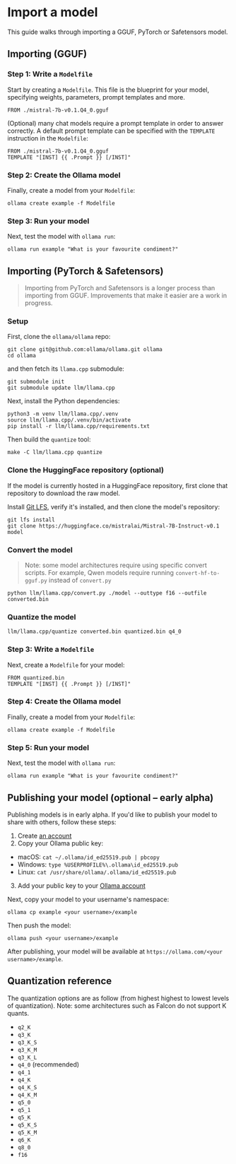 # Import a model

This guide walks through importing a GGUF, PyTorch or Safetensors model.

## Importing (GGUF)

### Step 1: Write a `Modelfile`

Start by creating a `Modelfile`. This file is the blueprint for your model, specifying weights, parameters, prompt templates and more.

```
FROM ./mistral-7b-v0.1.Q4_0.gguf
```

(Optional) many chat models require a prompt template in order to answer correctly. A default prompt template can be specified with the `TEMPLATE` instruction in the `Modelfile`:

```
FROM ./mistral-7b-v0.1.Q4_0.gguf
TEMPLATE "[INST] {{ .Prompt }} [/INST]"
```

### Step 2: Create the Ollama model

Finally, create a model from your `Modelfile`:

```
ollama create example -f Modelfile
```

### Step 3: Run your model

Next, test the model with `ollama run`:

```
ollama run example "What is your favourite condiment?"
```

## Importing (PyTorch & Safetensors)

> Importing from PyTorch and Safetensors is a longer process than importing from GGUF. Improvements that make it easier are a work in progress.

### Setup

First, clone the `ollama/ollama` repo:

```
git clone git@github.com:ollama/ollama.git ollama
cd ollama
```

and then fetch its `llama.cpp` submodule:

```shell
git submodule init
git submodule update llm/llama.cpp
```

Next, install the Python dependencies:

```
python3 -m venv llm/llama.cpp/.venv
source llm/llama.cpp/.venv/bin/activate
pip install -r llm/llama.cpp/requirements.txt
```

Then build the `quantize` tool:

```
make -C llm/llama.cpp quantize
```

### Clone the HuggingFace repository (optional)

If the model is currently hosted in a HuggingFace repository, first clone that repository to download the raw model.

Install [Git LFS](https://docs.github.com/en/repositories/working-with-files/managing-large-files/installing-git-large-file-storage), verify it's installed, and then clone the model's repository:

```
git lfs install
git clone https://huggingface.co/mistralai/Mistral-7B-Instruct-v0.1 model
```

### Convert the model

> Note: some model architectures require using specific convert scripts. For example, Qwen models require running `convert-hf-to-gguf.py` instead of `convert.py`

```
python llm/llama.cpp/convert.py ./model --outtype f16 --outfile converted.bin
```

### Quantize the model

```
llm/llama.cpp/quantize converted.bin quantized.bin q4_0
```

### Step 3: Write a `Modelfile`

Next, create a `Modelfile` for your model:

```
FROM quantized.bin
TEMPLATE "[INST] {{ .Prompt }} [/INST]"
```

### Step 4: Create the Ollama model

Finally, create a model from your `Modelfile`:

```
ollama create example -f Modelfile
```

### Step 5: Run your model

Next, test the model with `ollama run`:

```
ollama run example "What is your favourite condiment?"
```

## Publishing your model (optional – early alpha)

Publishing models is in early alpha. If you'd like to publish your model to share with others, follow these steps:

1. Create [an account](https://ollama.com/signup)
2. Copy your Ollama public key:
  - macOS: `cat ~/.ollama/id_ed25519.pub | pbcopy`
  - Windows: `type %USERPROFILE%\.ollama\id_ed25519.pub`
  - Linux: `cat /usr/share/ollama/.ollama/id_ed25519.pub`
3. Add your public key to your [Ollama account](https://ollama.com/settings/keys)

Next, copy your model to your username's namespace:

```
ollama cp example <your username>/example
```

Then push the model:

```
ollama push <your username>/example
```

After publishing, your model will be available at `https://ollama.com/<your username>/example`.

## Quantization reference

The quantization options are as follow (from highest highest to lowest levels of quantization). Note: some architectures such as Falcon do not support K quants.

- `q2_K`
- `q3_K`
- `q3_K_S`
- `q3_K_M`
- `q3_K_L`
- `q4_0` (recommended)
- `q4_1`
- `q4_K`
- `q4_K_S`
- `q4_K_M`
- `q5_0`
- `q5_1`
- `q5_K`
- `q5_K_S`
- `q5_K_M`
- `q6_K`
- `q8_0`
- `f16`
